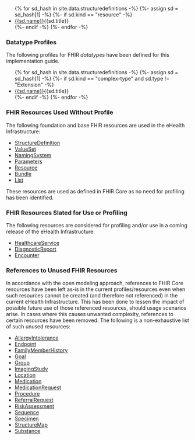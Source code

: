 
<ul>
{% for sd_hash in site.data.structuredefinitions -%}
  {%- assign sd = sd_hash[1] -%}
  {%- if sd.kind  == "resource" -%}
<li> <a href="{{sd.path}}">{{sd.name}}</a>{{sd.title}}  </li>
  {%- endif -%}
{%- endfor -%}  
</ul> 

### Datatype Profiles

The following profiles for FHIR *datatypes* have been defined for this implementation guide.

<ul>
{% for sd_hash in site.data.structuredefinitions -%}
  {%- assign sd = sd_hash[1] -%}
  {%- if sd.kind  == "complex-type" and sd.type != "Extension" -%}
<li> <a href="{{sd.path}}">{{sd.name}}</a>{{sd.title}}  </li>
  {%- endif -%}
{%- endfor -%}  
</ul>

### FHIR Resources Used Without Profile
The following foundation and base FHIR resources are used in the eHealth Infrastructure:
- [StructureDefinition](http://hl7.org/fhir/STU3/structuredefinition.html)
- [ValueSet](http://hl7.org/fhir/STU3/valueset.html)
- [NamingSystem](http://hl7.org/fhir/stu3/namingsystem.html)
- [Parameters](http://hl7.org/fhir/STU3/parameters.html)
- [Resource](http://hl7.org/fhir/STU3/resource.html)
- [Bundle](http://hl7.org/fhir/STU3/bundle.html)
- [List](http://hl7.org/fhir/stu3/list.html)

These resources are used as defined in FHIR Core as no need for profiling has been identified.

### FHIR Resources Slated for Use or Profiling
The following resources are considered for profiling and/or use in a coming release of the eHealth Infrastructure:
- [HealthcareService](http://hl7.org/fhir/STU3/healthcareservice.html)
- [DiagnosticReport](http://hl7.org/fhir/STU3/diagnosticreport.html)
- [Encounter](http://hl7.org/fhir/STU3/encounter.html)

### References to Unused FHIR Resources
In accordance with the open modeling approach, references to FHIR Core resources have been left as-is in the current profiles/resources even when such resources cannot be created (and therefore not referenced) in the current eHealth Infrastructure. This has been done to lessen the impact of possible future use of those referenced resources, should usage scenarios arise. In cases where this causes unwanted complexity, references to certain resources have been removed. 
The following is a non-exhaustive list of such unused resources:

- [AllergyIntolerance](http://hl7.org/fhir/STU3/allergyintolerance.html)
- [Endpoint](http://hl7.org/fhir/STU3/endpoint.html)
- [FamilyMemberHistory](http://hl7.org/fhir/STU3/familymemberhistory.html)
- [Goal](http://hl7.org/fhir/STU3/goal.html)
- [Group](http://hl7.org/fhir/STU3/group.html)
- [ImagingStudy](http://hl7.org/fhir/STU3/imagingstudy.html)
- [Location](http://hl7.org/fhir/STU3/location.html)
- [Medication](http://hl7.org/fhir/STU3/medication.html)
- [MedicationRequest](http://hl7.org/fhir/STU3/medicationrequest.html)
- [Procedure](http://hl7.org/fhir/STU3/procedure.html)
- [ReferralRequest](http://hl7.org/fhir/STU3/referralrequest.html)
- [RiskAssessment](http://hl7.org/fhir/STU3/riskassessment.html)
- [Sequence](http://hl7.org/fhir/STU3/sequence.html)
- [Specimen](http://hl7.org/fhir/STU3/specimen.html)
- [StructureMap](http://hl7.org/fhir/STU3/structuremap.html)
- [Substance](http://hl7.org/fhir/STU3/substance.html)
